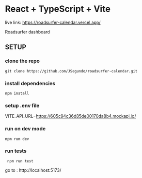 # React + TypeScript + Vite

live link:
https://roadsurfer-calendar.vercel.app/

Roadsurfer dashboard

## SETUP

### clone the repo

```
git clone https://github.com/JSegundo/roadsurfer-calendar.git
```
### install dependencies

```
npm install
```

### setup .env file

VITE_API_URL=https://605c94c36d85de00170da8b4.mockapi.io/

### run on dev mode

```
npm run dev
```

### run tests
``` npm run test```

go to : http://localhost:5173/
